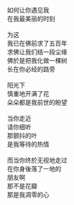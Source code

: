 
</br>
如何让你遇见我</br>
在我最美丽的时刻</br>
</br>
为这</br>
我已在佛前求了五百年</br>
求佛让我们结一段尘缘</br>
佛於是把我化做一棵树</br>
长在你必经的路旁</br>
</br>
阳光下</br>
慎重地开满了花</br>
朵朵都是我前世的盼望</br>
</br>
当你走近</br>
请你细听</br>
那颤抖的叶</br>
是我等待的热情</br>
</br>
而当你终於无视地走过</br>
在你身後落了一地的</br>
朋友啊</br>
那不是花瓣</br>
那是我凋零的心
